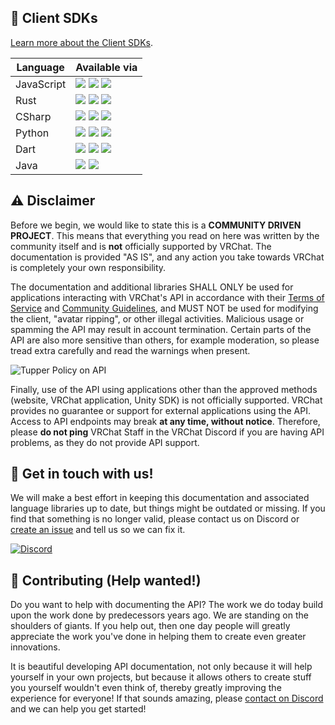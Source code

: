 ## 🔰 Client SDKs
[Learn more about the Client SDKs](https://vrchatapi.github.io/sdk/).

|Language|Available via|
|-|-|
|JavaScript|[![](https://shields.io/badge/npm-vrchat-%23CB3837?logo=npm)](https://www.npmjs.com/package/vrchat) [![](https://img.shields.io/badge/documentation-%23ffffff?logo=readthedocs)](https://vrchatapi.github.io/sdk/javascript/) [![](https://img.shields.io/badge/github-vrchatapi%2Fvrchatapi--javascript-%23181717?logo=github)](https://github.com/vrchatapi/vrchatapi-javascript)|
|Rust|[![](https://shields.io/badge/crates.io-vrchatapi-%239FEF00?logo=hackthebox)](https://crates.io/crates/vrchatapi) [![](https://img.shields.io/badge/documentation-%23ffffff?logo=readthedocs)](https://vrchatapi.github.io/sdk/rust/) [![](https://img.shields.io/badge/github-vrchatapi%2Fvrchatapi--rust-%23181717?logo=github)](https://github.com/vrchatapi/vrchatapi-rust)|
|CSharp|[![](https://shields.io/badge/NuGet-VRChat.API-%23004880?logo=nuget)](https://www.nuget.org/packages/VRChat.API) [![](https://img.shields.io/badge/documentation-%23ffffff?logo=readthedocs)](https://vrchatapi.github.io/sdk/csharp/) [![](https://img.shields.io/badge/github-vrchatapi%2Fvrchatapi--csharp-%23181717?logo=github)](https://github.com/vrchatapi/vrchatapi-csharp)|
|Python|[![](https://shields.io/badge/PyPi-vrchatapi-%233775A9?logo=pypi)](https://pypi.org/project/vrchatapi/) [![](https://img.shields.io/badge/documentation-%23ffffff?logo=readthedocs)](https://vrchatapi.github.io/sdk/python/) [![](https://img.shields.io/badge/github-vrchatapi%2Fvrchatapi--python-%23181717?logo=github)](https://github.com/vrchatapi/vrchatapi-python)|
|Dart|[![](https://shields.io/badge/Pub%20Dev-vrchat_dart-%234285F4?logo=google)](https://pub.dev/packages/vrchat_dart) [![](https://img.shields.io/badge/documentation-%23ffffff?logo=readthedocs)](https://vrchatapi.github.io/sdk/dart/) [![](https://img.shields.io/badge/github-vrchatapi%2Fvrchatapi--dart-%23181717?logo=github)](https://github.com/vrchatapi/vrchatapi-dart)|
|Java|[![](https://img.shields.io/badge/documentation-%23ffffff?logo=readthedocs)](https://vrchatapi.github.io/sdk/java/) [![](https://img.shields.io/badge/github-vrchatapi%2Fvrchatapi--java-%23181717?logo=github)](https://github.com/vrchatapi/vrchatapi-java)|

## ⚠️ Disclaimer

Before we begin, we would like to state this is a **COMMUNITY DRIVEN PROJECT**.
This means that everything you read on here was written by the community itself and is **not** officially supported by VRChat.
The documentation is provided "AS IS", and any action you take towards VRChat is completely your own responsibility.

The documentation and additional libraries SHALL ONLY be used for applications interacting with VRChat's API in accordance
with their [Terms of Service](https://hello.vrchat.com/legal) and [Community Guidelines](https://hello.vrchat.com/community-guidelines), and MUST NOT be used for modifying the client, "avatar ripping", or other illegal activities.
Malicious usage or spamming the API may result in account termination.
Certain parts of the API are also more sensitive than others, for example moderation, so please tread extra carefully and read the warnings when present.

![Tupper Policy on API](https://i.imgur.com/yLlW7Ok.png)

Finally, use of the API using applications other than the approved methods (website, VRChat application, Unity SDK) is not officially supported.
VRChat provides no guarantee or support for external applications using the API. Access to API endpoints may break **at any time, without notice**.
Therefore, please **do not ping** VRChat Staff in the VRChat Discord if you are having API problems, as they do not provide API support.

## 👋 Get in touch with us!

We will make a best effort in keeping this documentation and associated language libraries up to date, but things might be outdated or missing.
If you find that something is no longer valid, please contact us on Discord or [create an issue](https://github.com/vrchatapi/specification/issues) and tell us so we can fix it.

[![Discord](https://img.shields.io/static/v1?label=vrchatapi&message=discord&color=blueviolet&style=for-the-badge)](https://discord.gg/qjZE9C9fkB)

## 💖 Contributing (Help wanted!)

Do you want to help with documenting the API? The work we do today build upon the work done by predecessors years ago. We are standing on the shoulders of giants. If you help out, then one day people will greatly appreciate the work you've done in helping them to create even greater innovations.

It is beautiful developing API documentation, not only because it will help yourself in your own projects, but because it allows others to create stuff you yourself wouldn't even think of, thereby greatly improving the experience for everyone! If that sounds amazing, please [contact on Discord](https://discord.gg/qjZE9C9fkB) and we can help you get started!
